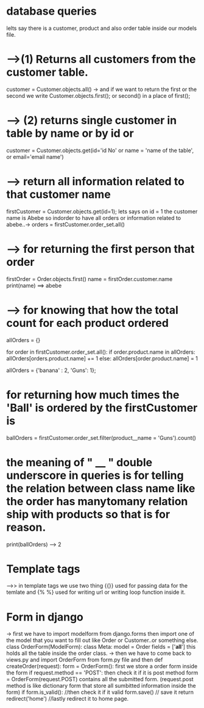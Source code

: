 # database queries
lelts say there is  a customer, product and also order table inside our models file.
# -->(1) Returns all customers from the customer table.
customer = Customer.objects.all() -> and if we want to return the first or the second we write Customer.objects.first(); or second() in a place of first();

# --> (2) returns single customer in table by name or by id or 
customer = Customer.objects.get(id='id No' or name = 'name of the table', or email='email name')

# --> return all information related to that customer name
firstCustomer = Customer.objects.get(id=1);
lets says on id = 1 the customer name is Abebe so indorder to have all orders or information related to abebe..-> orders = firstCustomer.order_set.all() 

# --> for returning the first person that order
firstOrder = Order.objects.first()
name = firstOrder.customer.name
print(name) ==> abebe


# --> for knowing that how the total count for each product ordered 
allOrders = {}

for order in firstCustomer.order_set.all():
    if order.product.name in allOrders:
         allOrders[orders.product.name] += 1
    else:
         allOrders[order.product.name] = 1

allOrders = {'banana' : 2, 'Guns': 1};

# for returning how much times the 'Ball' is ordered by the firstCustomer is
ballOrders = firstCustomer.order_set.filter(product__name = 'Guns').count()
# the meaning of " __ " double underscore in queries is for telling the relation between class name like the order has manytomany relation ship with products so that is for reason.
print(ballOrders) --> 2 



# Template tags

-->> in template tags we use two thing {{}} used for passing data for the temlate and {% %} used for writing url or writing loop function inside it.


# Form in django

-> first we have to import modelform from django.forms then import one of  the model that you want to fill out like Order or Customer..or something else.
     class OrderForm(ModelForm):
          class Meta:
               model = Order
               fields = ['__all__']  this holds all the table inside the order class.
-> then we have to come back to views.py and import OrderForm from form.py file and then 
     def createOrder(request):
          form = OrderForm(): first we store a order form inside the form
               if request.method == 'POST': then check it if it is post method
                    form = OrderForm(request.POST)    contains all the submitted form. (request.post method is like  dictionary form that store all sumbitted information inside the form)
                    if form.is_valid(): //then check it if it valid 
                         form.save() // save it 
                         return redirect('home')  //lastly redirect it to home page.

